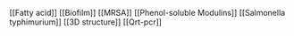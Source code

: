[[Fatty acid]]
[[Biofilm]]
[[MRSA]]
[[Phenol-soluble Modulins]]
[[Salmonella typhimurium]]
[[3D structure]]
[[Qrt-pcr]]
